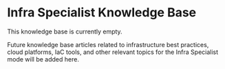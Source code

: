 # Infra Specialist Knowledge Base

This knowledge base is currently empty.

Future knowledge base articles related to infrastructure best practices, cloud platforms, IaC tools, and other relevant topics for the Infra Specialist mode will be added here.
